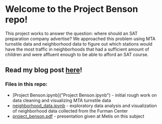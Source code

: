 # Welcome to the Project Benson repo!

This project works to answer the question: where should an SAT preparation company advertise? We approached this problem using MTA turnstile data and neighborhood data to figure out which stations would have the most traffic in neighborhoods that had a sufficient amount of children and were affluent enough to be able to afford an SAT course. 


## Read my blog post [here]!

### Files in this repo:
* [Project Benson.ipynb]("Project Benson.ipynb") - initial rough work on data cleaning and visualizing MTA turnstile data
* [neighborhood_data.ipynb](neighborhood_data.ipynb) - exploratory data analysis and visualization of neighborhood data collected from the Furman Center
* [project_benson.pdf](project_benson.pdf) - presentation given at Metis on this subject

[here]:https://medium.com/@obrienjonesm2013/using-mta-turnstile-data-to-optimize-advertising-locations-for-an-sat-preparation-company-5516bdf9d735
